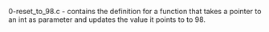 0-reset_to_98.c - contains the definition for a function that takes a pointer to an int as parameter and updates the value it points to to 98.
